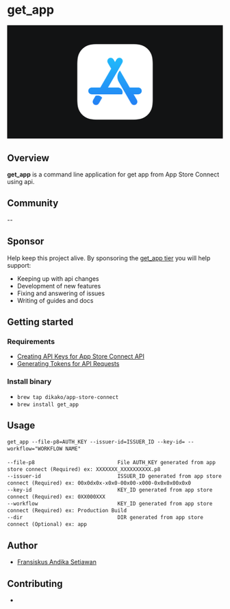 # get_app

<img src="assets/image/asc-logo.png">

## Overview

**get_app** is a command line application for get app from App Store Connect using api.

## Community

--

## Sponsor

Help keep this project alive. By sponsoring the [get_app tier](https://github.com/sponsors/dikako)
you will help support:

- Keeping up with api changes
- Development of new features
- Fixing and answering of issues
- Writing of guides and docs

## Getting started

### Requirements

- [Creating API Keys for App Store Connect API](https://developer.apple.com/documentation/appstoreconnectapi/creating_api_keys_for_app_store_connect_api)
- [Generating Tokens for API Requests](https://developer.apple.com/documentation/appstoreconnectapi/generating_tokens_for_api_requests)


### Install binary

- ``brew tap dikako/app-store-connect``
- ``brew install get_app``

## Usage
```
get_app --file-p8=AUTH_KEY --issuer-id=ISSUER_ID --key-id= --workflow="WORKFLOW NAME"

--file-p8                           File AUTH_KEY generated from app store connect (Required) ex: XXXXXXX_XXXXXXXXXX.p8              
--issuer-id                         ISSUER_ID generated from app store connect (Required) ex: 00x0dx0x-x0x0-00x00-x000-0x0x0x00x0x0               
--key-id                            KEY_ID generated from app store connect (Required) ex: 0XX000XXX             
--workflow                          KEY_ID generated from app store connect (Required) ex: Production Build           
--dir                               DIR generated from app store connect (Optional) ex: app         
```

## Author
- [Fransiskus Andika Setiawan](https://www.linkedin.com/in/fransiskus-andika-setiawan/)

## Contributing

- 
